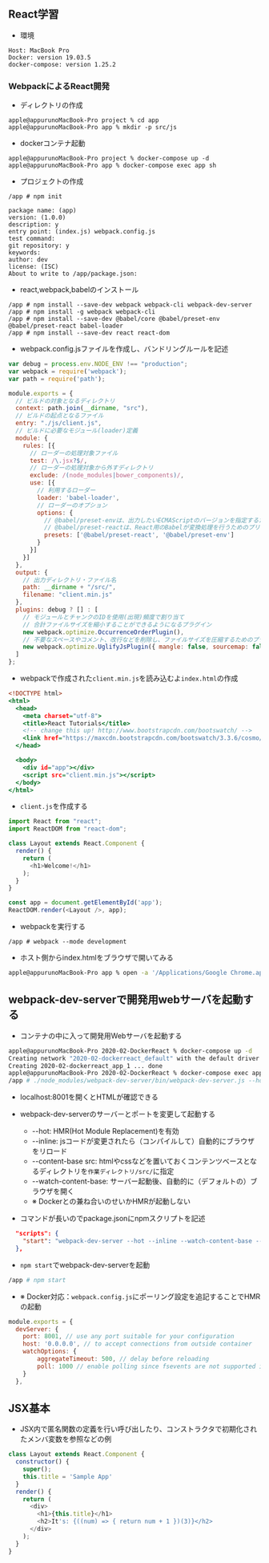 ## React学習

- 環境

```
Host: MacBook Pro
Docker: version 19.03.5
docker-compose: version 1.25.2
```

### WebpackによるReact開発

- ディレクトリの作成
```zsh:                                          
apple@appurunoMacBook-Pro project % cd app 
apple@appurunoMacBook-Pro app % mkdir -p src/js
```

- dockerコンテナ起動
```zsh:
apple@appurunoMacBook-Pro project % docker-compose up -d
apple@appurunoMacBook-Pro app % docker-compose exec app sh 
```

- プロジェクトの作成
```zsh:
/app # npm init

package name: (app) 
version: (1.0.0) 
description: y
entry point: (index.js) webpack.config.js
test command: 
git repository: y
keywords: 
author: dev
license: (ISC) 
About to write to /app/package.json:
```

- react,webpack,babelのインストール
```zsh:
/app # npm install --save-dev webpack webpack-cli webpack-dev-server
/app # npm install -g webpack webpack-cli
/app # npm install --save-dev @babel/core @babel/preset-env @babel/preset-react babel-loader
/app # npm install --save-dev react react-dom
```

- webpack.config.jsファイルを作成し、バンドリングルールを記述
```javascript:app/webpack.config.js
var debug = process.env.NODE_ENV !== "production";
var webpack = require('webpack');
var path = require('path');

module.exports = {
  // ビルドの対象となるディレクトリ
  context: path.join(__dirname, "src"),
  // ビルドの起点となるファイル
  entry: "./js/client.js",
  // ビルドに必要なモジュール(loader)定義
  module: {
    rules: [{
      // ローダーの処理対象ファイル
      test: /\.jsx?$/,
      // ローダーの処理対象から外すディレクトリ
      exclude: /(node_modules|bower_components)/,
      use: [{
        // 利用するローダー
        loader: 'babel-loader',
        // ローダーのオプション
        options: {
          // @babel/preset-envは、出力したいECMAScriptのバージョンを指定するためのプリセット
          // @babel/preset-reactは、React用のBabelが変換処理を行うためのプリセット
          presets: ['@babel/preset-react', '@babel/preset-env']
        }
      }]
    }]
  },
  output: {
    // 出力ディレクトリ・ファイル名
    path: __dirname + "/src/",
    filename: "client.min.js"
  },
  plugins: debug ? [] : [
    // モジュールとチャンクのIDを使用(出現)頻度で割り当て
    // 合計ファイルサイズを縮小することができるようになるプラグイン
    new webpack.optimize.OccurrenceOrderPlugin(),
    // 不要なスペースやコメント、改行などを削除し、ファイルサイズを圧縮するためのプラグイン
    new webpack.optimize.UglifyJsPlugin({ mangle: false, sourcemap: false }),
  ]
};
```

- webpackで作成された`client.min.js`を読み込むよ`index.html`の作成
```html:app/src/index.html
<!DOCTYPE html>
<html>
  <head>
    <meta charset="utf-8">
    <title>React Tutorials</title>
    <!-- change this up! http://www.bootstrapcdn.com/bootswatch/ -->
    <link href="https://maxcdn.bootstrapcdn.com/bootswatch/3.3.6/cosmo/bootstrap.min.css" type="text/css" rel="stylesheet"/>
  </head>

  <body>
    <div id="app"></div>
    <script src="client.min.js"></script>
  </body>
</html>
```

- `client.js`を作成する
```javascript:app/src/js/client.js
import React from "react";
import ReactDOM from "react-dom";

class Layout extends React.Component {
  render() {
    return (
      <h1>Welcome!</h1>
    );
  }
}

const app = document.getElementById('app');
ReactDOM.render(<Layout />, app);
```

- webpackを実行する
```zsh:
/app # webpack --mode development
```

- ホスト側からindex.htmlをブラウザで開いてみる
```zsh
apple@appurunoMacBook-Pro app % open -a '/Applications/Google Chrome.app' file:///Users/apple/dev/sample/project/app/src/index.html
```

## webpack-dev-serverで開発用webサーバを起動する

- コンテナの中に入って開発用Webサーバを起動する
```zsh
apple@appurunoMacBook-Pro 2020-02-DockerReact % docker-compose up -d
Creating network "2020-02-dockerreact_default" with the default driver
Creating 2020-02-dockerreact_app_1 ... done
apple@appurunoMacBook-Pro 2020-02-DockerReact % docker-compose exec app sh
/app # ./node_modules/webpack-dev-server/bin/webpack-dev-server.js --hot --inline --watch-content-base --content-base src --host 0.0.0.0 --port 8001
```
- localhost:8001を開くとHTMLが確認できる
- webpack-dev-serverのサーバーとポートを変更して起動する
  - --hot: HMR(Hot Module Replacement)を有効
  - --inline: jsコードが変更されたら（コンパイルして）自動的にブラウザをリロード
  - --content-base src: htmlやcssなどを置いておくコンテンツベースとなるディレクトリを`作業ディレクトリ/src/`に指定
  - --watch-content-base: サーバー起動後、自動的に（デフォルトの）ブラウザを開く
  - ※ Dockerとの兼ね合いのせいかHMRが起動しない 

- コマンドが長いのでpackage.jsonにnpmスクリプトを記述
```json:app/package.json
  "scripts": {
    "start": "webpack-dev-server --hot --inline --watch-content-base --content-base src",
  },
```
- `npm start`でwebpack-dev-serverを起動
```zsh
/app # npm start
```

- ※ Docker対応：`webpack.config.js`にポーリング設定を追記することでHMRの起動
```javascript:webpack.config.js
module.exports = {
  devServer: {
    port: 8001, // use any port suitable for your configuration
    host: '0.0.0.0', // to accept connections from outside container
    watchOptions: {
        aggregateTimeout: 500, // delay before reloading
        poll: 1000 // enable polling since fsevents are not supported in docker
    }
  },
```

## JSX基本

- JSX内で匿名関数の定義を行い呼び出したり、コンストラクタで初期化されたメンバ変数を参照などの例
```javascript:app/src/js/client.js
class Layout extends React.Component {
  constructor() {
    super();
    this.title = 'Sample App'
  }
  render() {
    return (
      <div>
        <h1>{this.title}</h1>
        <h2>It's: {((num) => { return num + 1 })(3)}</h2>
      </div>
    );
  }
}
```